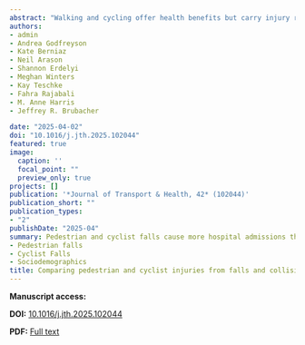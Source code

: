 ```yaml
---
abstract: "Walking and cycling offer health benefits but carry injury risks. Traditional road safety datasets often exclude pedestrian and cyclist falls, despite emerging evidence that injuries from falls occur more frequently than collisions with motor vehicles. This research compared the frequency of pedestrian and cyclist injuries from falls versus collisions using hospital admissions data from a linked database of road traffic injuries in British Columbia, Canada, which combined hospital admissions, and sociodemographic information from 2015 to 2019. Additionally, we examined differences in injury severity and population characteristics between those injured in falls versus collisions. Of 6807 pedestrian hospital admissions, 68.8 % were from falls—2.3 times higher than motor vehicle collisions (29.2 %). Among 2409 cyclist admissions, falls accounted for 48.6 %–1.8 times higher than motor vehicle collisions (27.6 %). More severe injuries (MAIS3+) occurred less frequently in falls (25.0 % pedestrians, 17.9 % cyclists) than in collisions with motor vehicles (39.7 %, 27.4 %). We also found that falls disproportionately happen to older adults, females, higher-income individuals, and rural residents with more pronounced differences in pedestrians. Our analysis revealed that pedestrian and cyclist falls are major contributors to the burden of road traffic injury and emphasizes the need for their inclusion in road safety surveillance and research. Reliance on datasets that exclude falls, or failing to consider falls as a road safety issue, can potentially hinder the development of infrastructure and built environment design solutions aimed at reducing the frequency and severity of fall injuries to pedestrians and cyclists."
authors:
- admin
- Andrea Godfreyson
- Kate Berniaz
- Neil Arason
- Shannon Erdelyi
- Meghan Winters
- Kay Teschke
- Fahra Rajabali
- M. Anne Harris
- Jeffrey R. Brubacher

date: "2025-04-02"
doi: "10.1016/j.jth.2025.102044"
featured: true
image:
  caption: ''
  focal_point: ""
  preview_only: true
projects: []
publication: '*Journal of Transport & Health, 42* (102044)'
publication_short: ""
publication_types:
- "2"
publishDate: "2025-04"
summary: Pedestrian and cyclist falls cause more hospital admissions than collisions with motor vehicles in British Columbia, with falls accounting for 68.8% of pedestrian and 48.6% of cyclist admissions compared to 29.2% and 27.6% for vehicle collisions respectively.
- Pedestrian falls
- Cyclist Falls
- Sociodemographics
title: Comparing pedestrian and cyclist injuries from falls and collisions in British Columbia, Canada: Frequencies and population characteristics
---
```


**Manuscript access:**

**DOI:** [10.1016/j.jth.2025.102044](https://doi.org/10.1016/j.jth.2025.102044)

**PDF:** [Full text](./manuscript.pdf) 
